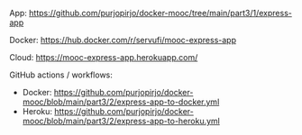 App: https://github.com/purjopirjo/docker-mooc/tree/main/part3/1/express-app

Docker: https://hub.docker.com/r/servufi/mooc-express-app

Cloud: https://mooc-express-app.herokuapp.com/

GitHub actions / workflows:
 - Docker: https://github.com/purjopirjo/docker-mooc/blob/main/part3/2/express-app-to-docker.yml
 - Heroku: https://github.com/purjopirjo/docker-mooc/blob/main/part3/2/express-app-to-heroku.yml 

